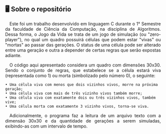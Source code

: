 ## 🖥️ Sobre o repositório
<p align="justify">&emsp;Este foi um trabalho desenvolvido em linguagem C durante o 1° Semestre da faculdade de Ciência da Computação, na disciplina de Algoritmos. Dessa forma, o Jogo da Vida se trata de um jogo de simulação (ou "zero-player"), no qual um quadro possuirá células que podem estar "vivas" ou "mortas" ao passar das gerações. O status de uma célula pode ser alterado entre uma geração e outra a depender de certas regras que serão expostas adiante.</p>
<p align="justify">&emsp;O código aqui apresentado considera um quadro com dimensões 30x30. Sendo o conjunto de regras, que estabelece se a célula estará viva (representada como 1) ou morta (simbolizado pelo número 0), o seguinte:</p>
  
    • Uma célula viva com menos que dois vizinhos vivos, morre na próxima geração;
    • Uma célula viva com mais de três vizinho vivos também morre;
    • Uma célula viva com exatamente dois ou três vizinhos vivos, também vive;
    • Uma célula morta com exatamente 3 vizinho vivos, torna-se viva.
    
 <p align="justify">&emsp;Adicionalmente, o programa faz a leitura de um arquivo texto com a dimensão 30x30 e da quantidade de gerações a serem simuladas, exibindo-as com um intervalo de tempo.</p>
